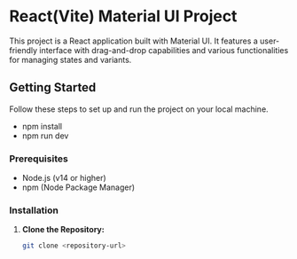 # React(Vite) Material UI Project

This project is a React application built with Material UI. It features a user-friendly interface with drag-and-drop capabilities and various functionalities for managing states and variants.

## Getting Started

Follow these steps to set up and run the project on your local machine.
- npm install
- npm run dev

### Prerequisites

- Node.js (v14 or higher)
- npm (Node Package Manager)

### Installation

1. **Clone the Repository:**
   ```bash
   git clone <repository-url>

